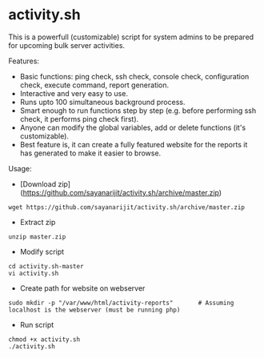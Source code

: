 # activity.sh

This is a powerfull (customizable) script for system admins to be prepared for upcoming bulk server activities.

Features:
* Basic functions: ping check, ssh check, console check, configuration check, execute command, report generation.
* Interactive and very easy to use.
* Runs upto 100 simultaneous background process.
* Smart enough to run functions step by step (e.g. before performing ssh check, it performs ping check first).
* Anyone can modify the global variables, add or delete functions (it's customizable).
* Best feature is, it can create a fully featured website for the reports it has generated to make it easier to browse.

Usage:
* [Download zip] (https://github.com/sayanarijit/activity.sh/archive/master.zip)
```
wget https://github.com/sayanarijit/activity.sh/archive/master.zip
```
* Extract zip
```
unzip master.zip
```
* Modify script
```
cd activity.sh-master
vi activity.sh
```
* Create path for website on webserver
```
sudo mkdir -p "/var/www/html/activity-reports"       # Assuming localhost is the webserver (must be running php)
```
* Run script
```
chmod +x activity.sh
./activity.sh
```
